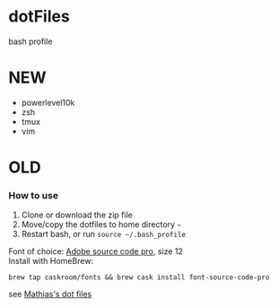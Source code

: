 # dotFiles
bash profile

# NEW
- powerlevel10k
- zsh
- tmux
- vim

# OLD
### How to use
1. Clone or download the zip file
2. Move/copy the dotfiles to home directory `~`
3. Restart bash, or run `source ~/.bash_profile`  


Font of choice: [Adobe source code pro](https://github.com/adobe-fonts/source-code-pro), size 12  
Install with HomeBrew:
```
brew tap caskroom/fonts && brew cask install font-source-code-pro
```

see [Mathias's dot files](https://github.com/mathiasbynens/dotfiles)
